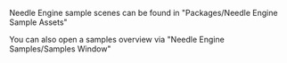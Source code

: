 Needle Engine sample scenes can be found in "Packages/Needle Engine Sample Assets" 

You can also open a samples overview via "Needle Engine Samples/Samples Window"